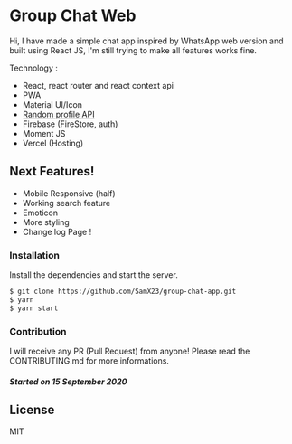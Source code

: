 # Group Chat Web

Hi, I have made a simple chat app inspired by WhatsApp web version and built using React JS, I'm still trying to make all features works fine.

Technology :

- React, react router and react context api
- PWA
- Material UI/Icon
- [Random profile API](https://avatars.dicebear.com/)
- Firebase (FireStore, auth)
- Moment JS
- Vercel (Hosting)

## Next Features!

- Mobile Responsive (half)
- Working search feature
- Emoticon
- More styling
- Change log Page !
<!-- https://material-ui.com/guides/composition/#link -->

### Installation

Install the dependencies and start the server.

```sh
$ git clone https://github.com/SamX23/group-chat-app.git
$ yarn
$ yarn start
```

### Contribution

I will receive any PR (Pull Request) from anyone! Please read the CONTRIBUTING.md for more informations.

##### Started on 15 September 2020

## License

MIT
